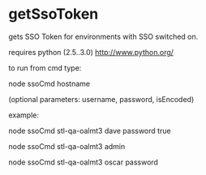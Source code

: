 getSsoToken
===========

gets SSO Token for environments with SSO switched on.

requires python (2.5..3.0)
http://www.python.org/

to run from cmd type:

node ssoCmd hostname

(optional parameters: username, password, isEncoded)


example:

node ssoCmd stl-qa-oalmt3 dave password true

node ssoCmd stl-qa-oalmt3 admin

node ssoCmd stl-qa-oalmt3 oscar password

